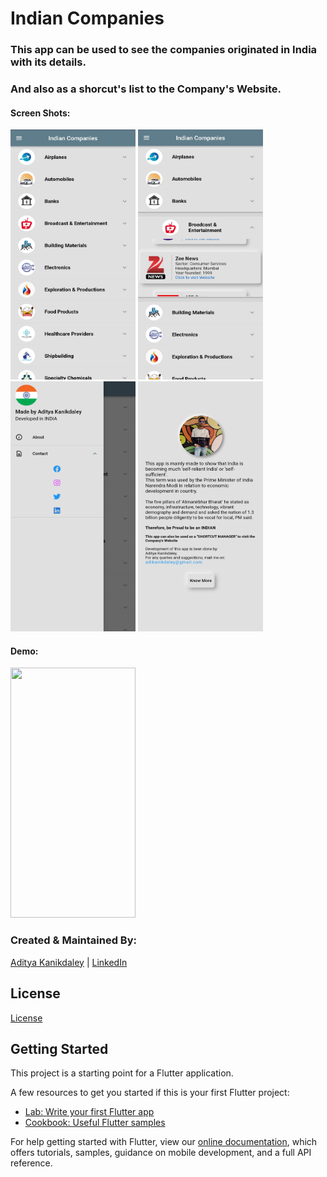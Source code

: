 # Indian Companies

### This app can be used to see the companies originated in India with its details.
### And also as a shorcut's list to the Company's Website. 

#### Screen Shots:
<img src="https://github.com/AdityaKanikdaley/IndianCompanies/blob/master/Images_git/IC_new_1.jpg" width="200" height="400" />    <img src="https://github.com/AdityaKanikdaley/IndianCompanies/blob/master/Images_git/IC_new_2.jpg" width="200" height="400" />    <img src="https://github.com/AdityaKanikdaley/IndianCompanies/blob/master/Images_git/IC_new_3.jpg" width="200" height="400" />    <img src="https://github.com/AdityaKanikdaley/IndianCompanies/blob/master/Images_git/IC_new_4.jpg" width="200" height="400" />

#### Demo:
<img src="https://github.com/AdityaKanikdaley/IndianCompanies/blob/master/Images_git/IC_new.gif" width="200" height="400" />

### Created & Maintained By:
[Aditya Kanikdaley](https://github.com/AdityaKanikdaley) | [LinkedIn](https://www.linkedin.com/in/aditya-kanikdaley-471452190/)

## License 
[License](https://github.com/AdityaKanikdaley/IndianCompanies/blob/master/LICENSE)


## Getting Started

This project is a starting point for a Flutter application.

A few resources to get you started if this is your first Flutter project:

- [Lab: Write your first Flutter app](https://flutter.dev/docs/get-started/codelab)
- [Cookbook: Useful Flutter samples](https://flutter.dev/docs/cookbook)

For help getting started with Flutter, view our
[online documentation](https://flutter.dev/docs), which offers tutorials,
samples, guidance on mobile development, and a full API reference.
